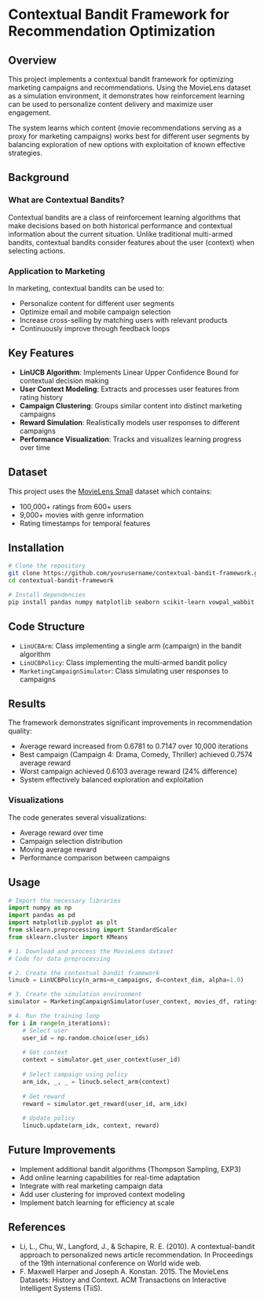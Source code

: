 # Contextual Bandit Framework for Recommendation Optimization

## Overview
This project implements a contextual bandit framework for optimizing marketing campaigns and recommendations. Using the MovieLens dataset as a simulation environment, it demonstrates how reinforcement learning can be used to personalize content delivery and maximize user engagement.

The system learns which content (movie recommendations serving as a proxy for marketing campaigns) works best for different user segments by balancing exploration of new options with exploitation of known effective strategies.

## Background

### What are Contextual Bandits?
Contextual bandits are a class of reinforcement learning algorithms that make decisions based on both historical performance and contextual information about the current situation. Unlike traditional multi-armed bandits, contextual bandits consider features about the user (context) when selecting actions.

### Application to Marketing
In marketing, contextual bandits can be used to:
- Personalize content for different user segments
- Optimize email and mobile campaign selection
- Increase cross-selling by matching users with relevant products
- Continuously improve through feedback loops

## Key Features
- **LinUCB Algorithm**: Implements Linear Upper Confidence Bound for contextual decision making
- **User Context Modeling**: Extracts and processes user features from rating history
- **Campaign Clustering**: Groups similar content into distinct marketing campaigns
- **Reward Simulation**: Realistically models user responses to different campaigns
- **Performance Visualization**: Tracks and visualizes learning progress over time

## Dataset
This project uses the [MovieLens Small](https://grouplens.org/datasets/movielens/latest/) dataset which contains:
- 100,000+ ratings from 600+ users
- 9,000+ movies with genre information
- Rating timestamps for temporal features

## Installation

```bash
# Clone the repository
git clone https://github.com/yourusername/contextual-bandit-framework.git
cd contextual-bandit-framework

# Install dependencies
pip install pandas numpy matplotlib seaborn scikit-learn vowpal_wabbit
```

## Code Structure
- `LinUCBArm`: Class implementing a single arm (campaign) in the bandit algorithm
- `LinUCBPolicy`: Class implementing the multi-armed bandit policy
- `MarketingCampaignSimulator`: Class simulating user responses to campaigns

## Results

The framework demonstrates significant improvements in recommendation quality:
- Average reward increased from 0.6781 to 0.7147 over 10,000 iterations
- Best campaign (Campaign 4: Drama, Comedy, Thriller) achieved 0.7574 average reward
- Worst campaign achieved 0.6103 average reward (24% difference)
- System effectively balanced exploration and exploitation

### Visualizations
The code generates several visualizations:
- Average reward over time
- Campaign selection distribution
- Moving average reward
- Performance comparison between campaigns

## Usage

```python
# Import the necessary libraries
import numpy as np
import pandas as pd
import matplotlib.pyplot as plt
from sklearn.preprocessing import StandardScaler
from sklearn.cluster import KMeans

# 1. Download and process the MovieLens dataset
# Code for data preprocessing

# 2. Create the contextual bandit framework
linucb = LinUCBPolicy(n_arms=n_campaigns, d=context_dim, alpha=1.0)

# 3. Create the simulation environment
simulator = MarketingCampaignSimulator(user_context, movies_df, ratings_df)

# 4. Run the training loop
for i in range(n_iterations):
    # Select user
    user_id = np.random.choice(user_ids)
    
    # Get context
    context = simulator.get_user_context(user_id)
    
    # Select campaign using policy
    arm_idx, _, _ = linucb.select_arm(context)
    
    # Get reward
    reward = simulator.get_reward(user_id, arm_idx)
    
    # Update policy
    linucb.update(arm_idx, context, reward)
```

## Future Improvements
- Implement additional bandit algorithms (Thompson Sampling, EXP3)
- Add online learning capabilities for real-time adaptation
- Integrate with real marketing campaign data
- Add user clustering for improved context modeling
- Implement batch learning for efficiency at scale

## References
- Li, L., Chu, W., Langford, J., & Schapire, R. E. (2010). A contextual-bandit approach to personalized news article recommendation. In Proceedings of the 19th international conference on World wide web.
- F. Maxwell Harper and Joseph A. Konstan. 2015. The MovieLens Datasets: History and Context. ACM Transactions on Interactive Intelligent Systems (TiiS).
